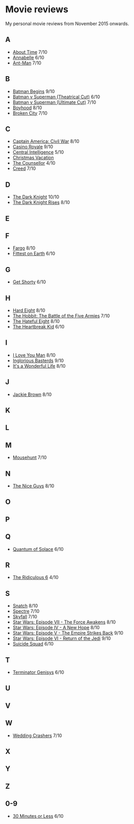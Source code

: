 # Movie reviews

My personal movie reviews from November 2015 onwards.

## A
- [About Time](http://www.imdb.com/title/tt2194499/) 7/10
- [Annabelle](http://www.imdb.com/title/tt3322940/) 6/10
- [Ant-Man](http://www.imdb.com/title/tt0478970/) 7/10

## B
- [Batman Begins](http://www.imdb.com/title/tt0372784/) 9/10
- [Batman v Superman (Theatrical Cut)](http://www.imdb.com/title/tt2975590) 6/10
- [Batman v Superman (Ultimate Cut)](http://www.imdb.com/title/tt2975590) 7/10
- [Boyhood](http://www.imdb.com/title/tt1065073/) 8/10
- [Broken City](http://www.imdb.com/title/tt1235522/) 7/10

## C
- [Captain America: Civil War](http://www.imdb.com/title/tt3498820/) 8/10
- [Casino Royale](http://www.imdb.com/title/tt0381061/) 9/10
- [Central Intelligence](http://www.imdb.com/title/tt1489889/) 5/10
- [Christmas Vacation](http://www.imdb.com/title/tt0097958/)
- [The Counsellor](http://www.imdb.com/title/tt2193215/) 4/10
- [Creed](http://www.imdb.com/title/tt3076658/) 7/10

## D
- [The Dark Knight](http://www.imdb.com/title/tt0468569/) 10/10
- [The Dark Knight Rises](http://www.imdb.com/title/tt1345836/) 8/10

## E

## F
- [Fargo](http://www.imdb.com/title/tt0116282/) 8/10
- [Fittest on Earth](http://www.imdb.com/title/tt5503594/) 6/10

## G
- [Get Shorty](http://www.imdb.com/title/tt0113161/) 6/10

## H
- [Hard Eight](http://www.imdb.com/title/tt0119256/) 8/10
- [The Hobbit: The Battle of the Five Armies](http://www.imdb.com/title/tt2310332/) 7/10
- [The Hateful Eight](http://www.imdb.com/title/tt3460252/) 8/10
- [The Heartbreak Kid](http://www.imdb.com/title/tt0408839/) 6/10

## I
- [I Love You Man](http://www.imdb.com/title/tt1155056/) 8/10
- [Inglorious Basterds](http://www.imdb.com/title/tt0361748/) 9/10
- [It's a Wonderful Life](http://www.imdb.com/title/tt0038650/) 8/10

## J
- [Jackie Brown](http://www.imdb.com/title/tt0119396/) 8/10

## K

## L

## M
- [Mousehunt](http://www.imdb.com/title/tt0119715/) 7/10

## N
- [The Nice Guys](http://www.imdb.com/title/tt3799694/) 8/10

## O

## P

## Q
- [Quantum of Solace](http://www.imdb.com/title/tt0830515/) 6/10

## R
- [The Ridiculous 6](http://www.imdb.com/title/tt2479478/) 4/10

## S
- [Snatch](http://www.imdb.com/title/tt0208092/) 8/10
- [Spectre](http://www.imdb.com/title/tt2379713/) 7/10
- [Skyfall](http://www.imdb.com/title/tt1074638/) 7/10
- [Star Wars: Episode VII - The Force Awakens](http://www.imdb.com/title/tt2488496/) 8/10
- [Star Wars: Episode IV - A New Hope](http://www.imdb.com/title/tt0076759/) 8/10
- [Star Wars: Episode V - The Empire Strikes Back](http://www.imdb.com/title/tt0080684/) 9/10
- [Star Wars: Episode VI - Return of the Jedi](http://www.imdb.com/title/tt0086190/) 9/10
- [Suicide Squad](http://www.imdb.com/title/tt1386697/) 6/10

## T
- [Terminator Genisys](http://www.imdb.com/title/tt1340138/) 6/10

## U

## V

## W
- [Wedding Crashers](http://www.imdb.com/title/tt0396269/) 7/10

## X

## Y

## Z

## 0-9
- [30 Minutes or Less](http://www.imdb.com/title/tt1622547/) 6/10
